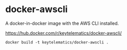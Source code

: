 # docker-awscli

A docker-in-docker image with the AWS CLI installed.

https://hub.docker.com/r/keytelematics/docker-awscli/


```
docker build -t keytelematics/docker-awscli .
```